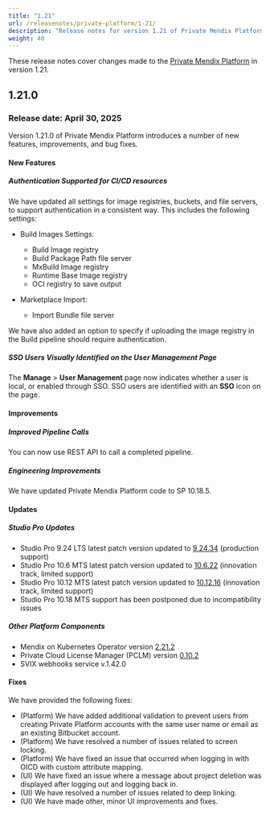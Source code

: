 ```yaml
---
title: "1.21"
url: /releasenotes/private-platform/1-21/
description: "Release notes for version 1.21 of Private Mendix Platform"
weight: 40
---
```


These release notes cover changes made to the [Private Mendix Platform](/private-mendix-platform/) in version 1.21.

## 1.21.0

### Release date: April 30, 2025

Version 1.21.0 of Private Mendix Platform introduces a number of new features, improvements, and bug fixes.

#### New Features

##### Authentication Supported for CI/CD resources

We have updated all settings for image registries, buckets, and file servers, to support authentication in a consistent way. This includes the following settings:

* Build Images Settings:

    * Build Image registry
    * Build Package Path file server
    * MxBuild Image registry
    * Runtime Base Image registry
    * OCI registry to save output

* Marketplace Import:

    * Import Bundle file server

We have also added an option to specify if uploading the image registry in the Build pipeline should require authentication.

##### SSO Users Visually Identified on the User Management Page

The **Manage** > **User Management** page now indicates whether a user is local, or enabled through SSO. SSO users are identified with an **SSO** icon on the page.

#### Improvements

##### Improved Pipeline Calls

You can now use REST API to call a completed pipeline.

##### Engineering Improvements

We have updated Private Mendix Platform code to SP 10.18.5.

#### Updates

##### Studio Pro Updates

* Studio Pro 9.24 LTS latest patch version updated to [9.24.34](/releasenotes/studio-pro/9.24/#92434) (production support)
* Studio Pro 10.6 MTS latest patch version updated to [10.6.22](/releasenotes/studio-pro/10.6/#10621) (innovation track, limited support)
* Studio Pro 10.12 MTS latest patch version updated to [10.12.16](/releasenotes/studio-pro/10.12/#101216) (innovation track, limited support)
* Studio Pro 10.18 MTS support has been postponed due to incompatibility issues

##### Other Platform Components

* Mendix on Kubernetes Operator version [2.21.2](/releasenotes/developer-portal/mendix-for-private-cloud/#2.21.2)
* Private Cloud License Manager (PCLM) version [0.10.2](/releasenotes/developer-portal/mendix-for-private-cloud/#license-manager-cli-v0102)
* SVIX webhooks service v.1.42.0

#### Fixes

We have provided the following fixes:

* (Platform) We have added additional validation to prevent users from creating Private Platform accounts with the same user name or email as an existing Bitbucket account.
* (Platform) We have resolved a number of issues related to screen locking.
* (Platform) We have fixed an issue that occurred when logging in with OICD with custom attribute mapping.
* (UI) We have fixed an issue where a message about project deletion was displayed after logging out and logging back in.
* (UI) We have resolved a number of issues related to deep linking.
* (UI) We have made other, minor UI improvements and fixes.
